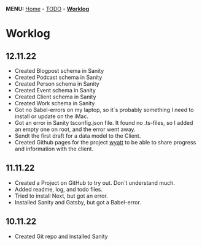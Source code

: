**MENU:** [Home](/wyatt/index) - [TODO](/wyatt/todo) - [**Worklog**](/wyatt/log)

# Worklog
## 12.11.22
- Created Blogpost schema in Sanity
- Created Podcast schema in Sanity
- Created Person schema in Sanity
- Created Event schema in Sanity
- Created Client schema in Sanity
- Created Work schema in Sanity
- Got no Babel-errors on my laptop, so it´s probably something I need to install or update on the iMac.
- Got an error in Sanity tsconfig.json file. It found no .ts-files, so I added an empty one on root, and the error went away.
- Sendt the first draft for a data model to the Client.
- Created Github pages for the project [wyatt](https://michaelhelgesen.github.io/wyatt/) to be able to share progress and information with the client.

## 11.11.22
- Created a Project on GitHub to try out. Don´t understand much.
- Added readme, log, and todo files.
- Tried to install Next, but got an error.
- Installed Sanity and Gatsby, but got a Babel-error.

## 10.11.22
- Created Git repo and installed Sanity


